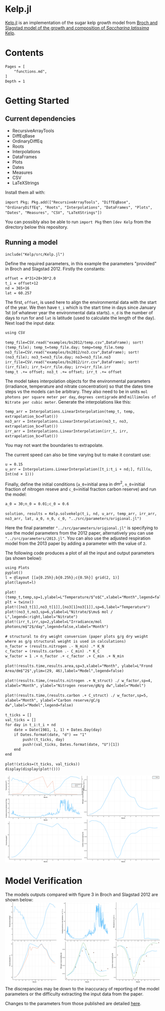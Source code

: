 # Kelp.jl
[Kelp.jl](https://github.com/jagoosw/Kelp.jl) is an implementation of the sugar kelp growth model from [Broch and Slagstad model of the growth and composition of _Saccharina latissima_  Kelp](https://link.springer.com/article/10.1007/s10811-011-9695-y).

# Contents

```@contents
Pages = [
    "functions.md",
]
Depth = 1
```


# Getting Started
## Current dependencies
- RecursiveArrayTools
- DiffEqBase
- OrdinaryDiffEq
- Roots
- Interpolations
- DataFrames
- Plots
- Dates
- Measures
- CSV
- LaTeXStrings

Install them all with:

`import Pkg; Pkg.add(["RecursiveArrayTools", "DiffEqBase", "OrdinaryDiffEq", "Roots", "Interpolations", "DataFrames", "Plots", "Dates", "Measures", "CSV", "LaTeXStrings"])`

You can possibly also be able to run `import Pkg` then `[dev Kelp` from the directory below this repository. 
## Running a model

```
include("Kelp/src/Kelp.jl")
```
Define the required parameters, in this example the parameters "provided" in Broch and Slagstad 2012. Firstly the constants:
```
offset = 4*31+28+30*2.0
t_i = offset+12
nd = 365+16
lat = 60.257
```
The first, `offset`, is used here to align the environmental data with the start of the year. We then have `t_i` which is the start time in days since January 1st (of whatever year the environmental data starts). `n_d` is the number of days to run for and `lat` is latitude (used to calculate the length of the day). Next load the input data:

```
using CSV

temp_file=CSV.read("examples/bs2012/temp.csv",DataFrame); sort!(temp_file); temp_t=temp_file.day; temp=temp_file.temp
no3_file=CSV.read("examples/bs2012/no3.csv",DataFrame); sort!(no3_file); no3_t=no3_file.day; no3=no3_file.no3
irr_file=CSV.read("examples/bs2012/irr.csv",DataFrame); sort!(irr_file); irr_t=irr_file.day; irr=irr_file.irr
temp_t .+= offset; no3_t .+= offset; irr_t .+= offset
```
The model takes interpolation objects for the environmental parameters (irradiance, temperature and nitrate concentration) so that the dates time steps vs the models can be arbitrary. They also need to be in units `mol photons per square meter per day`, `degrees centigrade` and `millimoles of Nitrate per cubic meter`. Generate the interpolations like this:
```
temp_arr = Interpolations.LinearInterpolation(temp_t, temp, extrapolation_bc=Flat())
no3_arr = Interpolations.LinearInterpolation(no3_t, no3, extrapolation_bc=Flat())
irr_arr = Interpolations.LinearInterpolation(irr_t, irr, extrapolation_bc=Flat())
```
You may not want the boundaries to extrapolate.

The current speed can also be time varying but to make it constant use:
```
u = 0.15
u_arr = Interpolations.LinearInterpolation([t_i:t_i + nd;], fill(u, Int(nd + 1)))
```
Finally, define the initial conditions (`a_0`=initial area in $dm^2$, `n_0`=initial fraction of nitrogen reseve and `c_0`=initial fraction carbon reserve) and run the model:
```
a_0 = 30;n_0 = 0.01;c_0 = 0.6

solution, results = Kelp.solvekelp(t_i, nd, u_arr, temp_arr, irr_arr, no3_arr, lat, a_0, n_0, c_0, "../src/parameters/origional.jl")
```
Here the final parameter `"../src/parameters/origional.jl"` is specifying to use the model parameters from the 2012 paper, alternatively you can use `"../src/parameters/2013.jl"`. You can also use the adjusted respiration model from the 2013 paper by adding a parameter with the value of `2`.

The following code produces a plot of all the input and output parameters (as shown below):
```
using Plots
pyplot()
l = @layout [[a{0.25h};b{0.25h};c{0.5h}] grid(2, 1)]
plot(layout=l)

plot!(temp_t,temp,sp=1,ylabel=L"Temperature/$^o$C",xlabel="Month",legend=false,label="Temperature")
plt = twinx()
plot!([no3_t[1],no3_t[1]],[no3[1]no3[1]],sp=6,label="Temperature")
plot!(no3_t,no3,sp=6,ylabel=L"Nitrate/$\mu$ mol / L",legend=:right,label="Nitrate")
plot!(irr_t,irr,sp=2,ylabel=L"Irradiance/mol photons/m$^2$/day",legend=false,xlabel="Month")

# structural to dry weight conversion (paper plots g/g dry weight where as g/g structural weight is used in calculations)
n_factor = (results.nitrogen .- N_min) .* K_N
c_factor = (results.carbon .- C_min) .* K_C
w_factor = 1 .+ n_factor .+ c_factor .+ C_min .+ N_min

plot!(results.time,results.area,sp=3,xlabel="Month", ylabel=L"Frond Area/dm$^2$",ylim=(29, 46),label="Model",legend=false)

plot!(results.time,(results.nitrogen .+ N_struct) ./ w_factor,sp=4, xlabel="Month", ylabel="Nitrogen reserve/gN/g dw",label="Model")

plot!(results.time,(results.carbon .+ C_struct) ./ w_factor,sp=5, xlabel="Month", ylabel="Carbon reserve/gC/g dw",label="Model",legend=false)

t_ticks = []
val_ticks = []
for day in t_i:t_i + nd
    date = Date(1981, 1, 1) + Dates.Day(day)
    if Dates.format(date, "d") == "1"
        push!(t_ticks, day)
        push!(val_ticks, Dates.format(date, "U")[1])
    end
end

plot!(xticks=(t_ticks, val_ticks))
display(display(plot!()))
```
![Plot showing the inputs (irradiance, temperature, nitrate concentration) and model outputs (area, nitrogen reserve and carbon reserve).](img/paper.png) 

# Model Verification
The models outputs compared with figure 3 in Broch and Slagstad 2012 are shown below:
![B&S2012 Figure 3 equivalent.](img/paper_comparison.png)
The discrepancies may be down to the inaccuracy of reporting of the model parameters or the difficulty extracting the input data from the paper. 

Changes to the parameters from those published are detailed [here](https://github.com/jagoosw/Kelp/blob/master/changes.pdf).